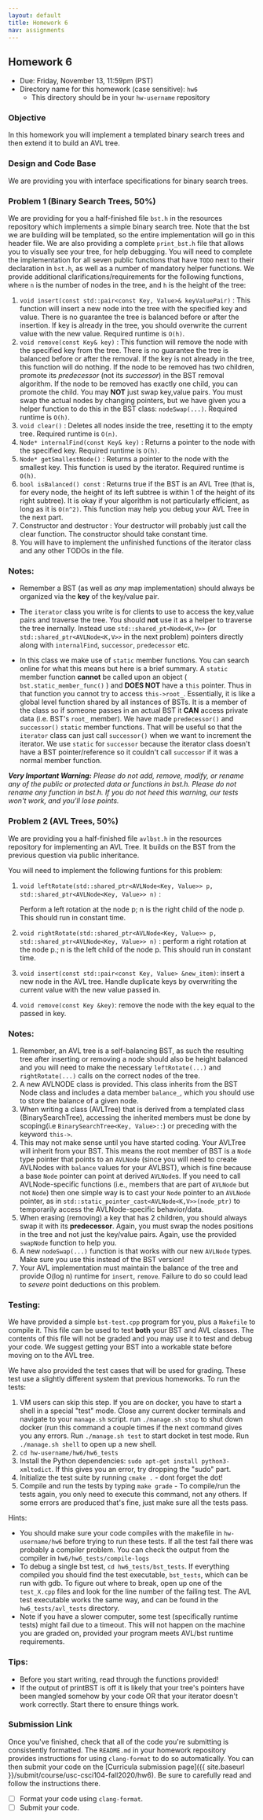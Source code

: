 ```yaml
---
layout: default
title: Homework 6
nav: assignments
---
```


## Homework 6

  + Due: Friday, November 13, 11:59pm (PST)  
  + Directory name for this homework (case sensitive): `hw6`
    - This directory should be in your `hw-username` repository

### Objective

In this homework you will implement a templated binary search trees and then extend it to build an AVL tree.

### Design and Code Base

We are providing you with interface specifications for binary search trees.

### Problem 1 (Binary Search Trees, 50%)

We are providing for you a half-finished file `bst.h` in the resources repository which implements a simple binary search tree. Note that the bst we are building will be templated, so the entire implementation will go in this header file. We are also providing a complete `print_bst.h` file that allows you to visually see your tree, for help debugging.  You will need to complete the implementation for all seven public functions that have `TODO` next to their declaration in `bst.h`, as well as a number of mandatory helper functions. We provide additional clarifications/requirements for the following functions, where `n` is the number of nodes in the tree, and `h` is the height of the tree:

1. `void insert(const std::pair<const Key, Value>& keyValuePair)` : This function will insert a new node into the tree with the specified key and value.  There is no guarantee the tree is balanced before or after the insertion.  If key is already in the tree, you should overwrite the current value with the new value. Required runtime is `O(h)`.
2. `void remove(const Key& key)` : This function will remove the node with the specified key from the tree.  There is no guarantee the tree is balanced before or after the removal. If the key is not already in the tree, this function will do nothing. If the node to be removed has two children, promote its _predecessor_ (not its _successor_) in the BST removal algorithm. If the node to be removed has exactly one child, you can promote the child. You may **NOT** just swap key,value pairs. You must swap the actual nodes by changing pointers, but we have given you a helper function to do this in the BST class:  `nodeSwap(...)`. Required runtime is `O(h)`. 
3. `void clear()` : Deletes all nodes inside the tree, resetting it to the empty tree.   Required runtime is `O(n)`.
4. `Node* internalFind(const Key& key)` : Returns a pointer to the node with the specified key.  Required runtime is `O(h)`.
5. `Node* getSmallestNode()` : Returns a pointer to the node with the smallest key.  This function is used by the iterator.  Required runtime is `O(h)`.
6. `bool isBalanced() const` : Returns true if the BST is an AVL Tree (that is, for every node, the height of its left subtree is within 1 of the height of its right subtree).  It is okay if your algorithm is not particularly efficient, as long as it is `O(n^2)`.  This function may help you debug your AVL Tree in the next part.
7. Constructor and destructor : Your destructor will probably just call the clear function.  The constructor should take constant time.
8. You will have to implement the unfinished functions of the iterator class and any other TODOs in the file.

### Notes:

  - Remember a BST (as well as *any* map implementation) should always be organized via the **key** of the key/value pair.

  - The `iterator` class you write is for clients to use to access the key,value pairs and traverse the tree.  You should **not** use it as a helper to traverse the tree inernally. Instead use `std::shared_pt<Node<K,V>>` (or `std::shared_ptr<AVLNode<K,V>>` in the next problem) pointers directly along with `internalFind`, `successor`, `predecessor` etc.  

  - In this class we make use of `static` member functions. You can search online for what this means but here is a brief summary. A `static` member function **cannot** be called upon an object ( `bst.static_member_func()` ) and **DOES NOT** have a `this` pointer.  Thus in that function you cannot try to access `this->root_`. Essentially, it is like a global level function shared by all instances of BSTs.  It is a member of the class so if someone passes in an actual BST it **CAN** access private data (i.e. BST's `root_` member).  We have made `predecessor()` and `successor()` `static` member functions.  That will be useful so that the `iterator` class can just call `successor()` when we want to increment the iterator.  We use `static` for `successor` because the iterator class doesn't have a BST pointer/reference so it couldn't call `successor` if it was a normal member function. 

_**Very Important Warning:** Please do not add, remove, modify, or rename any of the public or protected data or functions in bst.h. Please do not rename any function in bst.h. If you do not heed this warning, our tests won't work, and you'll lose points._

### Problem 2 (AVL Trees, 50%)

We are providing you a half-finished file `avlbst.h` in the resources repository for implementing an AVL Tree. It builds on the BST from the previous question via public inheritance. 

You will need to implement the following funtions for this problem:

1. `void leftRotate(std::shared_ptr<AVLNode<Key, Value>> p, std::shared_ptr<AVLNode<Key, Value>> n)` : 

   Perform a left rotation at the node p; n is the right child of the node p. This should run in constant time.

2. `void rightRotate(std::shared_ptr<AVLNode<Key, Value>> p, std::shared_ptr<AVLNode<Key, Value>> n)` : perform a right rotation at the node p.; n is the left child of the node p. This should run in constant time.

3. `void insert(const std::pair<const Key, Value> &new_item)`: insert a new node in the AVL tree. Handle duplicate keys by overwriting the current value with the new value passed in.

4. `void remove(const Key &key)`: remove the node with the key equal to the passed in key.


### Notes: 

1. Remember, an AVL tree is a self-balancing BST, as such the resulting tree after inserting or removing a node should also be height balanced and you will need to make the necessary `leftRotate(...)` and `rightRotate(...)` calls on the correct nodes of the tree. 
2. A new AVLNODE class is provided. This class inherits from the BST Node class and includes a data member `balance_`, which you should use to store the balance of a given node.
3. When writing a class (AVLTree) that is derived from a templated class (BinarySearchTree), accessing the inherited members must be done by scoping(i.e `BinarySearchTree<Key, Value>::`) or preceding with the keyword `this->`.
4. This may not make sense until you have started coding.  Your AVLTree will inherit from your BST.  This means the root member of BST is a `Node` type pointer that points to an `AVLNode` (since you will need to create AVLNodes with `balance` values for your AVLBST), which is fine because a base `Node` pointer can point at derived `AVLNode`s.  If you need to call AVLNode-specific functions (i.e., members that are part of `AVLNode` but not `Node`) then one simple way is to cast your `Node` pointer to an `AVLNode` pointer, as in `std::static_pointer_cast<AVLNode<K,V>>(node_ptr)` to temporarily access the AVLNode-specific behavior/data.
5. When erasing (removing) a key that has 2 children, you should always swap it with its **predecessor**.  Again, you must swap the nodes positions in the tree and not just the key/value pairs. Again, use the provided `swapNode` function to help you.
6. A new `nodeSwap(...)` function is that works with our new `AVLNode` types. Make sure you use this instead of the BST version!
7. Your AVL implementation must maintain the balance of the tree and provide O(log n) runtime for `insert`, `remove`.  Failure to do so could lead to *severe* point deductions on this problem.

### Testing:

We have provided a simple `bst-test.cpp` program for you, plus a `Makefile` to compile it. This file can be used to test **both** your BST and AVL classes. The contents of this file will not be graded and you may use it to test and debug your code. We suggest getting your BST into a workable state before moving on to the AVL tree. 

We have also provided the test cases that will be used for grading. These test use a slightly different system that previous homeworks. To run the tests:

1. VM users can skip this step. If you are on docker, you have to start a shell in a special "test" mode. Close any current docker terminals and navigate to your `manage.sh` script. run `./manage.sh stop` to shut down docker (run this command a couple times if the next command gives you any errors. Run `./manage.sh test` to start docket in test mode. Run `./manage.sh shell` to open up a new shell. 
2. `cd hw-username/hw6/hw6_tests`
3. Install the Python dependencies: `sudo apt-get install python3-xmltodict`. If this gives you an error, try dropping the "sudo" part. 
4. Initialize the test suite by running `cmake .` - dont forget the dot!
5. Compile and run the tests by typing `make grade` -  To compile/run the tests again, you only need to execute this command, not any others. If some errors are produced that's fine, just make sure all the tests pass.

Hints:

- You should make sure your code compiles with the makefile in `hw-username/hw6` before trying to run these tests. If all the test fail there was probably a compiler problem. You can check the output from the compiler in `hw6/hw6_tests/compile-logs`
- To debug a single bst test, `cd hw6_tests/bst_tests`. If everything compiled you should find the test executable, `bst_tests`, which can be run with gdb. To figure out where to break, open up one of the `test_X.cpp` files and look for the line number of the failing test. The AVL test executable works the same way, and can be found in the `hw6_tests/avl_tests` directory. 
- Note if you have a slower computer, some test (specifically runtime tests) might fail due to a timeout. This will not happen on the machine you are graded on, provided your program meets AVL/bst runtime requirements. 

### Tips:

- Before you start writing, read through the functions provided!
- If the output of printBST is off it is likely that your tree's pointers have been mangled somehow by your code OR that your iterator doesn't work correctly. Start there to ensure things work.

### Submission Link
Once you've finished, check that all of the code you're submitting is consistently formatted.
The `README.md` in your homework repository provides instructions for using `clang-format` to do so automatically.
You can then submit your code on the [Curricula submission page]({{ site.baseurl }}/submit/course/usc-csci104-fall2020/hw6).
Be sure to carefully read and follow the instructions there.

- [ ] Format your code using `clang-format`.
- [ ] Submit your code.
